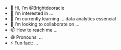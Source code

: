 - 👋 Hi, I’m @Brightdeoracle
- 👀 I’m interested in ...
- 🌱 I’m currently learning ... data analytics essencial
- 💞️ I’m looking to collaborate on ... 
- 📫 How to reach me ...
- 😄 Pronouns: ...
- ⚡ Fun fact: ...

<!---
Brightdeoracle/Brightdeoracle is a ✨ special ✨ repository because its `README.md` (this file) appears on your GitHub profile.
You can click the Preview link to take a look at your changes.
--->
